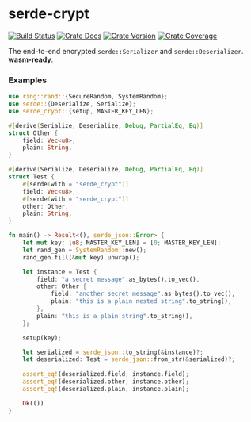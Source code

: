 # serde-crypt

[![Build Status][action-badge]][action-url]
[![Crate Docs][docs-badge]][docs-url]
[![Crate Version][crates-badge]][crates-url]
[![Crate Coverage][coverage-badge]][coverage-url]

[action-badge]: https://img.shields.io/github/actions/workflow/status/D3PSI/serde-crypt/build.yaml?branch=master&label=build&logo=github&style=flat-square
[action-url]: https://github.com/D3PSI/serde-crypt/actions/workflows/build.yaml
[crates-badge]: https://img.shields.io/crates/v/serde-crypt.svg?logo=rust&style=flat-square
[crates-url]: https://crates.io/crates/serde-crypt
[docs-badge]: https://img.shields.io/docsrs/serde-crypt?logo=Docs.rs&style=flat-square
[docs-url]: http://docs.rs/serde-crypt
[coverage-badge]: https://img.shields.io/codecov/c/github/D3PSI/serde-crypt?logo=codecov&logoColor=white&style=flat-square
[coverage-url]: https://app.codecov.io/gh/D3PSI/serde-crypt

The end-to-end encrypted `serde::Serializer` and `serde::Deserializer`.
**wasm-ready**.

### Examples

```rust
use ring::rand::{SecureRandom, SystemRandom};
use serde::{Deserialize, Serialize};
use serde_crypt::{setup, MASTER_KEY_LEN};

#[derive(Serialize, Deserialize, Debug, PartialEq, Eq)]
struct Other {
    field: Vec<u8>,
    plain: String,
}

#[derive(Serialize, Deserialize, Debug, PartialEq, Eq)]
struct Test {
    #[serde(with = "serde_crypt")]
    field: Vec<u8>,
    #[serde(with = "serde_crypt")]
    other: Other,
    plain: String,
}

fn main() -> Result<(), serde_json::Error> {
    let mut key: [u8; MASTER_KEY_LEN] = [0; MASTER_KEY_LEN];
    let rand_gen = SystemRandom::new();
    rand_gen.fill(&mut key).unwrap();

    let instance = Test {
        field: "a secret message".as_bytes().to_vec(),
        other: Other {
            field: "another secret message".as_bytes().to_vec(),
            plain: "this is a plain nested string".to_string(),
        },
        plain: "this is a plain string".to_string(),
    };

    setup(key);

    let serialized = serde_json::to_string(&instance)?;
    let deserialized: Test = serde_json::from_str(&serialized)?;
	
    assert_eq!(deserialized.field, instance.field);
    assert_eq!(deserialized.other, instance.other);
    assert_eq!(deserialized.plain, instance.plain);

    Ok(())
}
```
